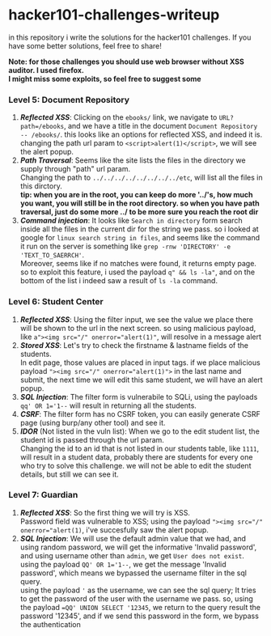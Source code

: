 # hacker101-challenges-writeup
in this repository i write the solutions for the hacker101 challenges. 
If you have some better solutions, feel free to share!

**Note: for those challenges you should use web browser without XSS auditor. I used firefox.** <br>
**I might miss some exploits, so feel free to suggest some**


### Level 5: Document Repository
1. _**Reflected XSS**_:
Clicking on the `ebooks/` link, we navigate to `URL?path=/ebooks`, and we have a title in the document `Document Repository -- /ebooks/`. this looks like an options for reflected XSS, and indeed it is.<br>
changing the path url param to `<script>alert(1)</script>`, we will see the alert popup.
2. _**Path Traversal**_:
Seems like the site lists the files in the directory we supply through "path" url param.<br>
Changing the path to `../../../../../../../../etc`, will list all the files in this dirctory.<br>
**tip: when you are in the root, you can keep do more '../'s, how much you want, you will still be in the root directory. so when you have path traversal, just do some more ../ to be more sure you reach the root dir**
3. _**Command injection**_:
It looks like `Search in directory` form search inside all the files in the current dir for the string we pass. so i looked at google for `linux search string in files`, and seems like the command it run on the server is something like `grep -rnw 'DIRECTORY' -e 'TEXT_TO_SAERRCH'`.<br>
Moreover, seems like if no matches were found, it returns empty page. so to exploit this feature, i used the payload `q" && ls -la"`, and on the bottom of the list i indeed saw a result of `ls -la` command.

### Level 6: Student Center
1. _**Reflected XSS**_:
Using the filter input, we see the value we place there will be shown to the url in the next screen. so using malicious payload, like `a"><img src="/" onerror="alert(1)"`, will resolve in a message alert
2. _**Stored XSS**_:
Let's try to check the firstname & lastname fields of the students.<br>
In edit page, those values are placed in input tags. if we place malicious payload `"><img src="/" onerror="alert(1)">` in the last name and submit, the next time we will edit this same student, we will have an alert popup.
3. _**SQL Injection**_:
The filter form is vulnerabile to SQLi, using the payloads `qq' OR 1='1--` will result in returning all the students.
4. _**CSRF**_:
The filter form has no CSRF token, you can easily generate CSRF page (using burp/any other tool) and see it.
5. _**IDOR**_ (Not listed in the vuln list):
When we go to the edit student list, the student id is passed through the url param.<br>
Changing the id to an id that is not listed in our students table, like `1111`, will result in a student data, probably there are students for every one who try to solve this challenge. we will not be able to edit the student details, but still we can see it.

### Level 7: Guardian
1. _**Reflected XSS**_: 
So the first thing we will try is XSS.<br>
Password field was vulnerable to XSS; using the payload `"><img src="/" onerror="alert(1)`, i've succesfully saw the alert popup.
2. _**SQL Injection**_:
We will use the default admin value that we had, and using random password, we will get the informative 'Invalid password', and using username other than `admin`, we get `User does not exist`.<br>
using the payload `QQ' OR 1='1--`, we get the message 'Invalid password', which means we bypassed the username filter in the sql query.<br>
using the payload `'` as the username, we can see the sql query;
It tries to get the password of the user with the username we pass. so, using the payload `=QQ' UNION SELECT '12345`, we return to the query result the password '12345', and if we send this password in the form, we bypass the authentication
